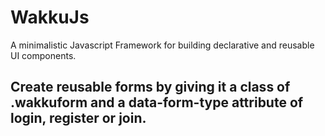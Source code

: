 # WakkuJs
A minimalistic Javascript Framework for building declarative and reusable UI components.


## Create reusable forms by giving it a class of .wakkuform and a data-form-type attribute of login, register or join.
